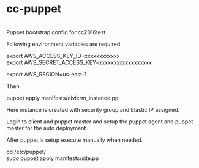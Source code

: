 # cc-puppet
<br>
Puppet bootstrap config for cc2016test
<br>

Following environment variables are required.
<br>

export AWS_ACCESS_KEY_ID=xxxxxxxxxxxx
<br>
export AWS_SECRET_ACCESS_KEY=xxxxxxxxxxxxxxxxxx
<br>

export AWS_REGION=us-east-1
<br>

Then
<br>

puppet apply manifests/civicrm_instance.pp
<br>

Here instance is created with security group and Elastic IP assigned.
<br>

Login to client and puppet master and setup the puppet agent and puppet master for the auto deployment.
<br>

After puppet is setup execute manually when needed.
<br>

cd /etc/puppet/
<br>
sudo puppet apply manifests/site.pp
<br>

